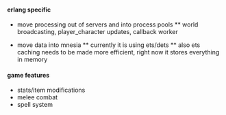 #### erlang specific

* move processing out of servers and into process pools
** world broadcasting, player_character updates, callback worker

* move data into mnesia
** currently it is using ets/dets
** also ets caching needs to be made more efficient, right now it stores everything in memory



#### game features

* stats/item modifications
* melee combat
* spell system

